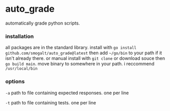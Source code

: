 # auto_grade

automatically grade python scripts. 

### installation
all packages are in the standard library. install with ```go install github.com/smogalt/auto_grade@latest``` then add ```~/go/bin``` to your path if it isn't already there. or manual install with ```git clone``` or download souce then ```go build main```. move binary to somewhere in your path. i reccommend ```/usr/local/bin```

### options
```-a```	path to file containing expected responses. one per line

```-t```	path to file containing tests. one per line
